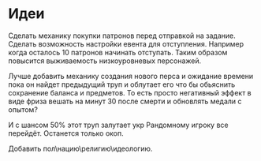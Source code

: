 # Идеи

Сделать механику покупки патронов перед отправкой на задание.
Сделать возможность настройки евента для отступления.
Например когда осталось 10 патронов начинать отступать.
Таким образом повысится выживаемость низкоуровневых персонажей.

Лучше добавить механику создания нового перса и ожидание времени пока он найдет предыдущий труп и облутает его что бы обьяснить сохранение баланса и предметов. То есть просто негативный эффект в виде фриза вешать на минут 30 после смерти и обновлять медали с опытом?

И с шансом 50% этот труп залутает укр
Рандомному игроку все перейдëт. Останется только окоп.

Добавить пол\нацию\религию\идеологию.
